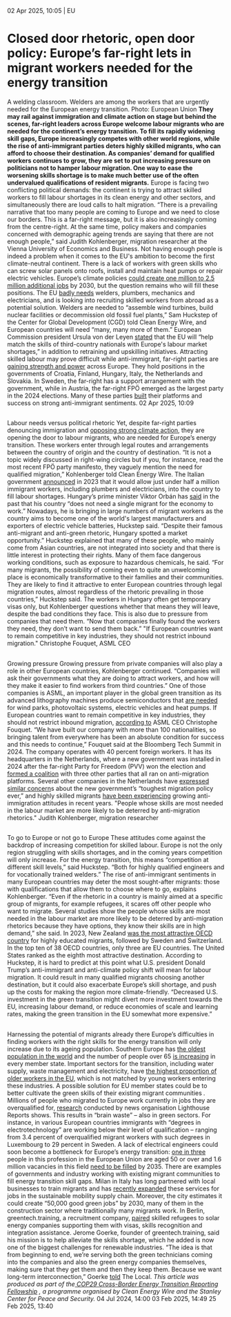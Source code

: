 02 Apr 2025, 10:05
| 
EU
# Closed door rhetoric, open door policy: Europe’s far-right lets in migrant workers needed for the energy transition
A welding classroom. Welders are among the workers that are urgently needed for the European energy transition. Photo: European Union
**They may rail against immigration and climate action on stage but behind the scenes, far-right leaders across Europe welcome labour migrants who are needed for the continent’s energy transition. To fill its rapidly widening skill gaps, Europe increasingly competes with other world regions, while the rise of anti-immigrant parties deters highly skilled migrants, who can afford to choose their destination. As companies’ demand for qualified workers continues to grow, they are set to put increasing pressure on politicians not to hamper labour migration. One way to ease the worsening skills shortage is to make much better use of the often undervalued qualifications of resident migrants.**
Europe is facing two conflicting political demands: the continent is trying to attract skilled workers to fill labour shortages in its clean energy and other sectors, and simultaneously there are loud calls to halt migration. 
“There is a prevailing narrative that too many people are coming to Europe and we need to close our borders. This is a far-right message, but it is also increasingly coming from the centre-right. At the same time, policy makers and companies concerned with demographic ageing trends are saying that there are not enough people,” said Judith Kohlenberger, migration researcher at the Vienna University of Economics and Business. 
Not having enough people is indeed a problem when it comes to the EU's ambition to become the first climate-neutral continent. There is a lack of workers with green skills who can screw solar panels onto roofs, install and maintain heat pumps or repair electric vehicles.
Europe’s climate policies [could create one million to 2.5 million additional jobs](https://op.europa.eu/webpub/empl/esde-2023/chapters/chapter-2-4-1.html) by 2030, but the question remains who will fill these positions. The EU [badly needs](https://iea.blob.core.windows.net/assets/485c0cec-52f0-4956-bdf7-d3643f65aece/WorldEnergyEmployment2024.pdf) welders, plumbers, mechanics and electricians, and is looking into recruiting skilled workers from abroad as a potential solution.
Welders are needed to “assemble wind turbines, build nuclear facilities or decommission old fossil fuel plants,” Sam Huckstep of the Center for Global Development (CGD) told Clean Energy Wire, and European countries will need “many, many more of them.”
European Commission president Ursula von der Leyen [stated](https://commission.europa.eu/document/download/e6cd4328-673c-4e7a-8683-f63ffb2cf648_en?filename=Political%20Guidelines%202024-2029_EN.pdf) that the EU will “help match the skills of third-country nationals with Europe's labour market shortages,” in addition to retraining and upskilling initiatives.
Attracting skilled labour may prove difficult while anti-immigrant, far-right parties are [gaining strength and power](https://www.ibanet.org/The-year-of-elections-The-rise-of-Europes-far-right) across Europe. They hold positions in the governments of Croatia, Finland, Hungary, Italy, the Netherlands and Slovakia. In Sweden, the far-right has a support arrangement with the government, while in Austria, the far-right FPÖ emerged as the largest party in the 2024 elections. Many of these parties [built](https://www.cleanenergywire.org/news/european-populists-exploit-climate-view-divide-between-city-and-countryside-researcher) their platforms and success on strong anti-immigrant sentiments.
02 Apr 2025, 10:09
## 
Labour needs versus political rhetoric
Yet, despite far-right parties denouncing immigration and [opposing strong climate action](https://www.cleanenergywire.org/news/right-wing-populists-challenge-europes-climate-efforts), they are opening the door to labour migrants, who are needed for Europe’s energy transition.
These workers enter through legal routes and arrangements between the country of origin and the country of destination.
“It is not a topic widely discussed in right-wing circles but if you, for instance, read the most recent FPÖ party manifesto, they vaguely mention the need for qualified migration,” Kohlenberger told Clean Energy Wire.
The Italian government [announced](https://www.governo.it/it/articolo/comunicato-stampa-del-consiglio-dei-ministri-n-42/23077) in 2023 that it would allow just under half a million immigrant workers, including plumbers and electricians, into the country to fill labour shortages.
Hungary’s prime minister Viktor Orbán has [said](https://www.dw.com/en/viktor-orbans-most-controversial-migration-comments/g-42086054) in the past that his country “does not need a single migrant for the economy to work.” Nowadays, he is bringing in large numbers of migrant workers as the country aims to become one of the world's largest manufacturers and exporters of electric vehicle batteries, Huckstep said.
“Despite their famous anti-migrant and anti-green rhetoric, Hungary spotted a market opportunity.”
Huckstep explained that many of these people, who mainly come from Asian countries, are not integrated into society and that there is little interest in protecting their rights. Many of them face dangerous working conditions, such as exposure to hazardous chemicals, he said.
“For many migrants, the possibility of coming even to quite an unwelcoming place is economically transformative to their families and their communities. They are likely to find it attractive to enter European countries through legal migration routes, almost regardless of the rhetoric prevailing in those countries,” Huckstep said.
The workers in Hungary often get temporary visas only, but Kohlenberger questions whether that means they will leave, despite the bad conditions they face. This is also due to pressure from companies that need them. “Now that companies finally found the workers they need, they don’t want to send them back.”
"If European countries want to remain competitive in key industries, they should not restrict inbound migration."
Christophe Fouquet, ASML CEO
## 
Growing pressure 
Growing pressure from private companies will also play a role in other European countries, Kohlenberger continued. “Companies will ask their governments what they are doing to attract workers, and how will they make it easier to find workers from third countries.”
One of those companies is ASML, an important player in the global green transition as its advanced lithography machines produce semiconductors that [are needed](https://www.cleanenergywire.org/news/nationalism-threat-energy-transition-investments-says-scholz-chip-plant-construction-start) for wind parks, photovoltaic systems, electric vehicles and heat pumps.
If European countries want to remain competitive in key industries, they should not restrict inbound migration, [according to](https://www.bloomberg.com/news/articles/2024-10-22/asml-ceo-says-migration-is-key-to-success-and-has-to-continue?sref=peEFYOHm) ASML CEO Christophe Fouquet.
“We have built our company with more than 100 nationalities, so bringing talent from everywhere has been an absolute condition for success and this needs to continue,” Fouquet said at the Bloomberg Tech Summit in 2024.
The company operates with 40 percent foreign workers. It has its headquarters in the Netherlands, where a new government was installed in 2024 after the far-right Party for Freedom (PVV) won the election and [formed a coalition](https://www.cleanenergywire.org/news/farmers-interests-focus-populists-enter-dutch-government) with three other parties that all ran on anti-migration platforms. Several other companies in the Netherlands have [expressed similar concern](https://www.bloomberg.com/news/articles/2024-03-27/netherlands-asml-chipmakers-unsettled-by-populism-typified-by-geert-wilders?sref=peEFYOHm)s about the new government’s “toughest migration policy ever,” and highly skilled migrants [have been experiencing](https://www.volkskrant.nl/kijkverder/v/2023/the-highly-skilled-migrant-feels-less-welcome-and-fears-tightening-of-rules~v892382/) growing anti-immigration attitudes in recent years.
"People whose skills are most needed in the labour market are more likely to be deterred by anti-migration rhetorics."
Judith Kohlenberger, migration researcher
## 
To go to Europe or not go to Europe
These attitudes come against the backdrop of increasing competition for skilled labour.
Europe is not the only region struggling with skills shortages, and in the coming years competition will only increase. For the energy transition, this means “competition at different skill levels,” said Huckstep. “Both for highly qualified engineers and for vocationally trained welders.”
The rise of anti-immigrant sentiments in many European countries may deter the most sought-after migrants: those with qualifications that allow them to choose where to go, explains Kohlenberger. 
“Even if the rhetoric in a country is mainly aimed at a specific group of migrants, for example refugees, it scares off other people who want to migrate. Several studies show the people whose skills are most needed in the labour market are more likely to be deterred by anti-migration rhetorics because they have options, they know their skills are in high demand,” she said.
In 2023, New Zealand [was the most attractive OECD country](https://www.oecd.org/en/data/tools/talent-attractiveness-2023.html) for highly educated migrants, followed by Sweden and Switzerland. In the top ten of 38 OECD countries, only three are EU countries.
The United States ranked as the eighth most attractive destination. According to Huckstep, it is hard to predict at this point what U.S. president Donald Trump’s anti-immigrant and anti-climate policy shift will mean for labour migration. It could result in many qualified migrants choosing another destination, but it could also exacerbate Europe’s skill shortage, and push up the costs for making the region more climate-friendly. 
“Decreased U.S. investment in the green transition might divert more investment towards the EU, increasing labour demand, or reduce economies of scale and learning rates, making the green transition in the EU somewhat more expensive.”
## 
Harnessing the potential of migrants already there
Europe’s difficulties in finding workers with the right skills for the energy transition will only increase due to its ageing population. Southern Europe has [the oldest population in the world](https://www.prb.org/articles/highlights-from-the-2024-world-population-data-sheet/) and the number of people over 65 [is increasing](https://ec.europa.eu/eurostat/statistics-explained/index.php?title=Population_structure_and_ageing) in every member state. Important sectors for the transition, including water supply, waste management and electricity, have [the highest proportion of older workers in the EU](https://op.europa.eu/webpub/empl/esde-2023/chapters/chapter-2-3-1.html), which is not matched by young workers entering these industries.
A possible solution for EU member states could be to better cultivate the green skills of their existing migrant communities _._ Millions of people who migrated to Europe work currently in jobs they are overqualified for, [research](https://www.lighthousereports.com/methodology/brain_waste/) conducted by news organisation Lighthouse Reports shows. This results in “brain waste” – also in green sectors. 
For instance, in various European countries immigrants with “degrees in electrotechnology” are working below their level of qualification – ranging from 3.4 percent of overqualified migrant workers with such degrees in Luxembourg to 29 percent in Sweden.
A lack of electrical engineers could soon become a bottleneck for Europe’s energy transition: [one in three](https://www.iea.org/reports/world-energy-employment-2024) people in this profession in the European Union are aged 50 or over and 1.6 million vacancies in this field [need to be filled](https://www.cedefop.europa.eu/en/data-insights/electroengineering-workers-skills-opportunities-and-challenges-2023-update#_summary) by 2035.
There are examples of governments and industry working with existing migrant communities to fill energy transition skill gaps. Milan in Italy has long partnered with local businesses to train migrants and has [recently expanded](https://www.c40knowledgehub.org/s/article/Good-green-jobs-and-labour-migration-Opportunities-for-urban-leaders?language=en_US) these services for jobs in the sustainable mobility supply chain. Moreover, the city estimates it could create “50,000 good green jobs” by 2030, many of them in the construction sector where traditionally many migrants work.
In Berlin, greentech.training, a recruitment company, [paired](https://www.migrationpolicy.org/sites/default/files/publications/mpi-immigration-green-transition-2024-final.pdf) skilled refugees to solar energy companies supporting them with visas, skills recognition and integration assistance.
Jerome Goerke, founder of greentech.training, said his mission is to help alleviate the skills shortage, which he added is now one of the biggest challenges for renewable industries. 
“The idea is that from beginning to end, we’re serving both the green technicians coming into the companies and also the green energy companies themselves, making sure that they get them and then they keep them. Because we want long-term interconnection,” Goerke [told](https://www.thelocal.de/20230418/how-one-german-company-wants-to-plug-the-skilled-worker-gap-in-green-tech) The Local.
_This article was produced as part of the_[ _COP29 Cross-Border Energy Transition Reporting Fellowship_](https://www.cleanenergywire.org/fellowship/cop29-cross-border-energy-transition-reporting-fellowship) _, a programme organised by Clean Energy Wire and the Stanley Center for Peace and Security._
04 Jul 2024, 14:00
03 Feb 2025, 14:49
25 Feb 2025, 13:40